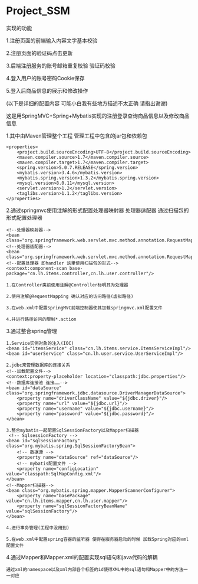 # Project_SSM

实现的功能

1.注册页面的前端输入内容文字基本校验

2.注册页面的验证码点击更新

3.后端注册服务的账号邮箱重复校验 验证码校验

4.登入用户的账号密码Cookie保存

5.登入后商品信息的展示和修改操作


(以下是详细的配置内容 可能小白我有些地方描述不太正确 请指出谢谢)

这是用SpringMVC+Spring+Mybatis实现的注册登录查询商品信息以及修改商品信息

1.其中由Maven管理整个工程
	管理工程中包含的jar包和依赖包
	
	<properties>
		<project.build.sourceEncoding>UTF-8</project.build.sourceEncoding>
		<maven.compiler.source>1.7</maven.compiler.source>
		<maven.compiler.target>1.7</maven.compiler.target>
		<spring.version>5.0.7.RELEASE</spring.version>
		<mybatis.version>3.4.6</mybatis.version>
		<mybatis.spring.version>1.3.2</mybatis.spring.version>
		<mysql.version>8.0.11</mysql.version>
		<servlet.version>1.2</servlet.version>
		<taglibs.version>1.1.2</taglibs.version>
	</properties>
	
	
2.通过springmvc使用注解的形式配置处理器映射器 处理器适配器 通过扫描包的形式配置处理器

    <!--处理器映射器-->
    <bean class="org.springframework.web.servlet.mvc.method.annotation.RequestMappingHandlerMapping"/>
    <!--处理器适配器-->
    <bean class="org.springframework.web.servlet.mvc.method.annotation.RequestMappingHandlerAdapter"/>
    <!--配置处理器 即handler 这里使用扫描包的形式-->
    <context:component-scan base-package="cn.lh.items.controller,cn.lh.user.controller"/>
	
    1.在Controller类前使用注解@Controller标明其为处理器
	
    2.使用注解@RequestMapping 确认对应的访问路径(虚拟路径)
	
    3.在web.xml中配置SpringMVC前端控制器使其加载springmvc.xml配置文件
	
    4.并进行路径访问的限制*.action
	
	
3.通过整合spring管理

    1.Service实例对象的注入(IOC)
    <bean id="itemsService" class="cn.lh.items.service.ItemsServiceImpl"/>
    <bean id="userService" class="cn.lh.user.service.UserServiceImpl"/>
	
    2.jdbc来管理数据库的连接关系
    <!--加载配置文件-->
    <context:property-placeholder location="classpath:jdbc.properties"/>
    <!--数据库连接池 连接……-->
    <bean id="dataSource" class="org.springframework.jdbc.datasource.DriverManagerDataSource">
        <property name="driverClassName" value="${jdbc.driver}"/>
        <property name="url" value="${jdbc.url}"/>
        <property name="username" value="${jdbc.username}"/>
        <property name="password" value="${jdbc.password}"/>
    </bean>
	
    3.整合mybatis一起配置SqlSessionFactory以及Mapper扫描器
     <!-- SqlsessionFactory -->
    <bean id="sqlSessionFactory" class="org.mybatis.spring.SqlSessionFactoryBean">
        <!-- 数据源 -->
        <property name="dataSource" ref="dataSource"/>
        <!-- mybatis配置文件 -->
        <property name="configLocation" value="classpath:SqlMapConfig.xml"/>
    </bean>
    <!--Mapper扫描器-->
    <bean class="org.mybatis.spring.mapper.MapperScannerConfigurer">
        <property name="basePackage" value="cn.lh.items.mapper,cn.lh.user.mapper"/>
        <property name="sqlSessionFactoryBeanName" value="sqlSessionFactory"/>
    </bean>   
	
    4.进行事务管理(工程中没用到)
	
    5.在web.xml中配置spring容器的监听器 使得在服务器启动的时候 加载Spring对应的xml配置文件
	
4.通过Mapper和Mapper.xml的配置实现sql语句和java代码的解耦

    通过xml的namespace以及xml内部各个标签的id使得XML中的sql语句和Mapper中的方法一一对应
	
